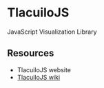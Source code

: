 # TlacuiloJS
JavaScript Visualization Library

## Resources
- TlacuiloJS website
- [TlacuiloJS wiki](https://github.com/Tlacuilo/TlacuiloJS/wiki)
